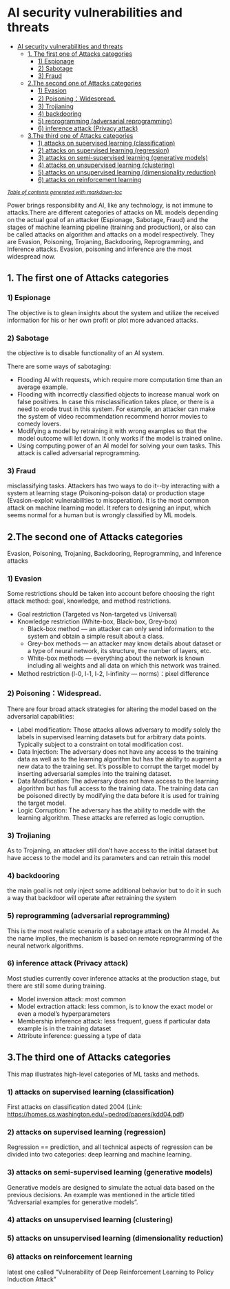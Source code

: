 # AI security vulnerabilities and threats	

- [AI security vulnerabilities and threats](#ai-security-vulnerabilities-and-threats)
  * [1. The first one of Attacks categories](#1-the-first-one-of-attacks-categories)
    + [1) Espionage](#1--espionage)
    + [2) Sabotage](#2--sabotage)
    + [3) Fraud](#3--fraud)
  * [2.The second one of Attacks categories](#2the-second-one-of-attacks-categories)
    + [1) Evasion](#1--evasion)
    + [2) Poisoning：Widespread.](#2--poisoning-widespread)
    + [3) Trojianing](#3--trojianing)
    + [4) backdooring](#4--backdooring)
    + [5) reprogramming (adversarial reprogramming)](#5--reprogramming--adversarial-reprogramming-)
    + [6) inference attack (Privacy attack)](#6--inference-attack--privacy-attack-)
  * [3.The third one of Attacks categories](#3the-third-one-of-attacks-categories)
    + [1) attacks on supervised learning (classification)](#1--attacks-on-supervised-learning--classification-)
    + [2) attacks on supervised learning (regression)](#2--attacks-on-supervised-learning--regression-)
    + [3) attacks on semi-supervised learning (generative models)](#3--attacks-on-semi-supervised-learning--generative-models-)
    + [4) attacks on unsupervised learning (clustering)](#4--attacks-on-unsupervised-learning--clustering-)
    + [5) attacks on unsupervised learning (dimensionality reduction)](#5--attacks-on-unsupervised-learning--dimensionality-reduction-)
    + [6) attacks on reinforcement learning](#6--attacks-on-reinforcement-learning)

<small><i><a href='http://ecotrust-canada.github.io/markdown-toc/'>Table of contents generated with markdown-toc</a></i></small>


Power brings responsibility and AI, like any technology, is not immune to attacks.There are different categories of attacks on ML models depending on the actual goal of an attacker (Espionage, Sabotage, Fraud) and the stages of machine learning pipeline (training and production), or also can be called attacks on algorithm and attacks on a model respectively. They are Evasion, Poisoning, Trojaning, Backdooring, Reprogramming, and Inference attacks. Evasion, poisoning and inference are the most widespread now.
## 1. The first one of Attacks categories
### 1) Espionage
The objective is to glean insights about the system and utilize the received information for his or her own profit or plot more advanced attacks.
### 2) Sabotage
the objective is to disable functionality of an AI system.

There are some ways of sabotaging:
- Flooding AI with requests, which require more computation time than an average example.
- Flooding with incorrectly classified objects to increase manual work on false positives. In case this misclassification takes place, or there is a need to erode trust in this system. For example, an attacker can make the system of video recommendation recommend horror movies to comedy lovers.
- Modifying a model by retraining it with wrong examples so that the model outcome will let down. It only works if the model is trained online.
- Using computing power of an AI model for solving your own tasks. This attack is called adversarial reprogramming.
### 3) Fraud
misclassifying tasks. Attackers has two ways to do it--by interacting with a system at learning stage (Poisoning-poison data) or production stage (Evasion-exploit vulnerabilities to misoperation).
It is the most common attack on machine learning model. It refers to designing an input, which seems normal for a human but is wrongly classified by ML models.


## 2.The second one of Attacks categories
Evasion, Poisoning, Trojaning, Backdooring, Reprogramming, and Inference attacks
### 1) Evasion
Some restrictions should be taken into account before choosing the right attack method: goal, knowledge, and method restrictions.
- Goal restriction (Targeted vs Non-targeted vs Universal)
- Knowledge restriction (White-box, Black-box, Grey-box)
  - Black-box method — an attacker can only send information to the system and obtain a simple result about a class.
  - Grey-box methods — an attacker may know details about dataset or a type of neural network, its structure, the number of layers, etc.
  - White-box methods — everything about the network is known including all weights and all data on which this network was trained.
- Method restriction (l-0, l-1, l-2, l-infinity — norms)：pixel difference
### 2) Poisoning：Widespread.
There are four broad attack strategies for altering the model based on the adversarial capabilities:
- Label modification: Those attacks allows adversary to modify solely the labels in supervised learning datasets but for arbitrary data points. Typically subject to a constraint on total modification cost.
- Data Injection: The adversary does not have any access to the training data as well as to the learning algorithm but has the ability to augment a new data to the training set. It’s possible to corrupt the target model by inserting adversarial samples into the training dataset.
- Data Modification: The adversary does not have access to the learning algorithm but has full access to the training data. The training data can be poisoned directly by modifying the data before it is used for training the target model.
- Logic Corruption: The adversary has the ability to meddle with the learning algorithm. These attacks are referred as logic corruption.
### 3) Trojianing
As to Trojaning, an attacker still don’t have access to the initial dataset but have access to the model and its parameters and can retrain this model
### 4) backdooring
the main goal is not only inject some additional behavior but to do it in such a way that backdoor will operate after retraining the system
### 5) reprogramming (adversarial reprogramming)
 This is the most realistic scenario of a sabotage attack on the AI model. As the name implies, the mechanism is based on remote reprogramming of the neural network algorithms.
### 6) inference attack (Privacy attack)
Most studies currently cover inference attacks at the production stage, but there are still some during training.
- Model inversion attack: most common
- Model extraction attack: less common, is to know the exact model or even a model’s hyperparameters
- Membership inference attack: less frequent, guess if particular data example is in the training dataset
- Attribute inference: guessing a type of data

## 3.The third one of Attacks categories
This map illustrates high-level categories of ML tasks and methods.
 
### 1) attacks on supervised learning (classification)
First attacks on classification dated 2004 (Link: https://homes.cs.washington.edu/~pedrod/papers/kdd04.pdf)
### 2) attacks on supervised learning (regression)
Regression == prediction, and all technical aspects of regression can be divided into two categories: deep learning and machine learning.
### 3) attacks on semi-supervised learning (generative models)
Generative models are designed to simulate the actual data based on the previous decisions. An example was mentioned in the article titled “Adversarial examples for generative models”.
### 4) attacks on unsupervised learning (clustering)
### 5) attacks on unsupervised learning (dimensionality reduction)
### 6) attacks on reinforcement learning
latest one called “Vulnerability of Deep Reinforcement Learning to Policy Induction Attack”

